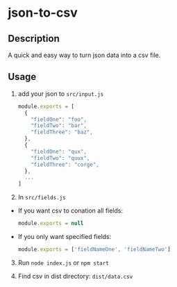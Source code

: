 # json-to-csv

## Description
A quick and easy way to turn json data into a csv file.

## Usage

1. add your json to `src/input.js`
    ```js
    module.exports = [
      { 
        "fieldOne": "foo",
        "fieldTwo": "bar",
        "fieldThree": "baz",
      },
      { 
        "fieldOne": "qux",
        "fieldTwo": "quux",
        "fieldThree": "corge",
      },
      ...
    ]
    ```
2. In `src/fields.js`
  - If you want csv to conation all fields:
    ```js
    module.exports = null
    ```
  - If you only want specified fields:
    ```js
    module.exports = ['fieldNameOne', 'fieldNameTwo']
    ```

3. Run `node index.js` or `npm start`

4. Find csv in dist directory: `dist/data.csv`

